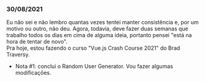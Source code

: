 ### 30/08/2021
Eu não sei e não lembro quantas vezes tentei manter consistência e, por um motivo ou outro, não deu. Agora, todavia, deve fazer duas semanas que trabalho todos os dias em cima de alguma ideia, portanto pensei "está na hora de tentar de novo".  
Pra hoje, estou fazendo o curso "Vue.js Crash Course 2021" do Brad Traversy.
* Nota #1: concluí o Random User Generator. Vou fazer algumas modificações.